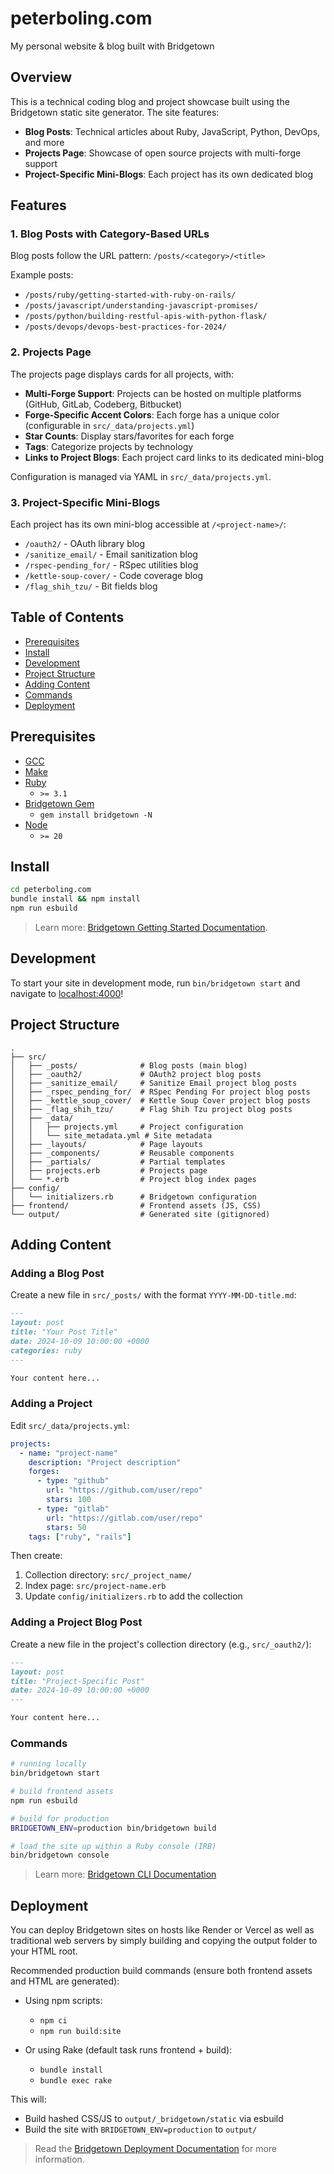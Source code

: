 # peterboling.com

My personal website & blog built with Bridgetown

## Overview

This is a technical coding blog and project showcase built using the Bridgetown static site generator. The site features:

- **Blog Posts**: Technical articles about Ruby, JavaScript, Python, DevOps, and more
- **Projects Page**: Showcase of open source projects with multi-forge support
- **Project-Specific Mini-Blogs**: Each project has its own dedicated blog

## Features

### 1. Blog Posts with Category-Based URLs

Blog posts follow the URL pattern: `/posts/<category>/<title>`

Example posts:
- `/posts/ruby/getting-started-with-ruby-on-rails/`
- `/posts/javascript/understanding-javascript-promises/`
- `/posts/python/building-restful-apis-with-python-flask/`
- `/posts/devops/devops-best-practices-for-2024/`

### 2. Projects Page

The projects page displays cards for all projects, with:
- **Multi-Forge Support**: Projects can be hosted on multiple platforms (GitHub, GitLab, Codeberg, Bitbucket)
- **Forge-Specific Accent Colors**: Each forge has a unique color (configurable in `src/_data/projects.yml`)
- **Star Counts**: Display stars/favorites for each forge
- **Tags**: Categorize projects by technology
- **Links to Project Blogs**: Each project card links to its dedicated mini-blog

Configuration is managed via YAML in `src/_data/projects.yml`.

### 3. Project-Specific Mini-Blogs

Each project has its own mini-blog accessible at `/<project-name>/`:

- `/oauth2/` - OAuth library blog
- `/sanitize_email/` - Email sanitization blog
- `/rspec-pending_for/` - RSpec utilities blog
- `/kettle-soup-cover/` - Code coverage blog
- `/flag_shih_tzu/` - Bit fields blog

## Table of Contents

- [Prerequisites](#prerequisites)
- [Install](#install)
- [Development](#development)
- [Project Structure](#project-structure)
- [Adding Content](#adding-content)
- [Commands](#commands)
- [Deployment](#deployment)

## Prerequisites

- [GCC](https://gcc.gnu.org/install/)
- [Make](https://www.gnu.org/software/make/)
- [Ruby](https://www.ruby-lang.org/en/downloads/)
  - `>= 3.1`
- [Bridgetown Gem](https://rubygems.org/gems/bridgetown)
  - `gem install bridgetown -N`
- [Node](https://nodejs.org)
  - `>= 20`

## Install

```sh
cd peterboling.com
bundle install && npm install
npm run esbuild
```
> Learn more: [Bridgetown Getting Started Documentation](https://www.bridgetownrb.com/docs/).

## Development

To start your site in development mode, run `bin/bridgetown start` and navigate to [localhost:4000](https://localhost:4000/)!

## Project Structure

```
.
├── src/
│   ├── _posts/              # Blog posts (main blog)
│   ├── _oauth2/             # OAuth2 project blog posts
│   ├── _sanitize_email/     # Sanitize Email project blog posts
│   ├── _rspec_pending_for/  # RSpec Pending For project blog posts
│   ├── _kettle_soup_cover/  # Kettle Soup Cover project blog posts
│   ├── _flag_shih_tzu/      # Flag Shih Tzu project blog posts
│   ├── _data/
│   │   ├── projects.yml     # Project configuration
│   │   └── site_metadata.yml # Site metadata
│   ├── _layouts/            # Page layouts
│   ├── _components/         # Reusable components
│   ├── _partials/           # Partial templates
│   ├── projects.erb         # Projects page
│   └── *.erb                # Project blog index pages
├── config/
│   └── initializers.rb      # Bridgetown configuration
├── frontend/                # Frontend assets (JS, CSS)
└── output/                  # Generated site (gitignored)
```

## Adding Content

### Adding a Blog Post

Create a new file in `src/_posts/` with the format `YYYY-MM-DD-title.md`:

```markdown
---
layout: post
title: "Your Post Title"
date: 2024-10-09 10:00:00 +0000
categories: ruby
---

Your content here...
```

### Adding a Project

Edit `src/_data/projects.yml`:

```yaml
projects:
  - name: "project-name"
    description: "Project description"
    forges:
      - type: "github"
        url: "https://github.com/user/repo"
        stars: 100
      - type: "gitlab"
        url: "https://gitlab.com/user/repo"
        stars: 50
    tags: ["ruby", "rails"]
```

Then create:
1. Collection directory: `src/_project_name/`
2. Index page: `src/project-name.erb`
3. Update `config/initializers.rb` to add the collection

### Adding a Project Blog Post

Create a new file in the project's collection directory (e.g., `src/_oauth2/`):

```markdown
---
layout: post
title: "Project-Specific Post"
date: 2024-10-09 10:00:00 +0000
---

Your content here...
```

### Commands

```sh
# running locally
bin/bridgetown start

# build frontend assets
npm run esbuild

# build for production
BRIDGETOWN_ENV=production bin/bridgetown build

# load the site up within a Ruby console (IRB)
bin/bridgetown console
```

> Learn more: [Bridgetown CLI Documentation](https://www.bridgetownrb.com/docs/command-line-usage)

## Deployment

You can deploy Bridgetown sites on hosts like Render or Vercel as well as traditional web servers by simply building and copying the output folder to your HTML root.

Recommended production build commands (ensure both frontend assets and HTML are generated):

- Using npm scripts:
  - `npm ci`
  - `npm run build:site`

- Or using Rake (default task runs frontend + build):
  - `bundle install`
  - `bundle exec rake`

This will:
- Build hashed CSS/JS to `output/_bridgetown/static` via esbuild
- Build the site with `BRIDGETOWN_ENV=production` to `output/`

> Read the [Bridgetown Deployment Documentation](https://www.bridgetownrb.com/docs/deployment) for more information.
